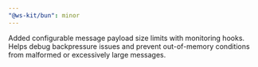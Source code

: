 ```yaml
---
"@ws-kit/bun": minor
---
```


Added configurable message payload size limits with monitoring hooks. Helps debug backpressure issues and prevent out-of-memory conditions from malformed or excessively large messages.
